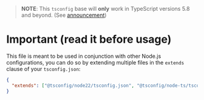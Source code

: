 > **NOTE**: This `tsconfig` base will **only** work in TypeScript versions 5.8
> and beyond. (See [announcement](https://devblogs.microsoft.com/typescript/announcing-typescript-5-8-beta/#the---erasablesyntaxonly-option))

# Important (read it before usage)

This file is meant to be used in conjunction with other Node.js configurations, you can do so by extending multiple files in the `extends` clause of your `tsconfig.json`:

```json
{
  "extends": ["@tsconfig/node22/tsconfig.json", "@tsconfig/node-ts/tsconfig.json"]
}
```

